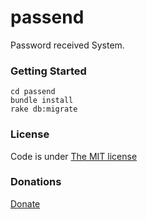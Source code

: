 passend
=======

Password received System.

### Getting Started

```shell
cd passend
bundle install
rake db:migrate
```

### License
Code is under [The MIT license](LICENSE)

### Donations
[Donate](https://gum.co/mXcR)
